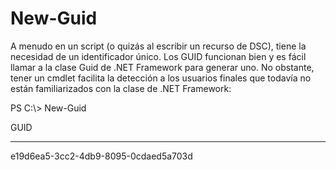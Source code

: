 # New-Guid
A menudo en un script (o quizás al escribir un recurso de DSC), tiene la necesidad de un identificador único. Los GUID funcionan bien y es fácil llamar a la clase Guid de .NET Framework para generar uno. No obstante, tener un cmdlet facilita la detección a los usuarios finales que todavía no están familiarizados con la clase de .NET Framework:

PS C:\\&gt; New-Guid

GUID

----

e19d6ea5-3cc2-4db9-8095-0cdaed5a703d
<!--HONumber=Mar16_HO2-->

